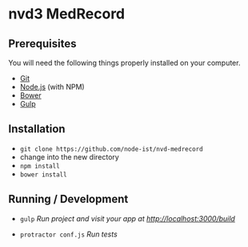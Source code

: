 # nvd3 MedRecord

## Prerequisites

You will need the following things properly installed on your computer.

* [Git](http://git-scm.com/)
* [Node.js](http://nodejs.org/) (with NPM)
* [Bower](http://bower.io/)
* [Gulp](http://gulpjs.com/)

## Installation

* `git clone https://github.com/node-ist/nvd-medrecord`
* change into the new directory
* `npm install`
* `bower install`

## Running / Development

* `gulp` _Run project and visit your app at [http://localhost:3000/build](http://localhost:3000/build)_

* `protractor conf.js` _Run tests_